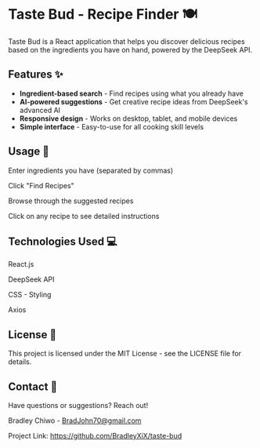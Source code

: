 # Taste Bud - Recipe Finder 🍽️

Taste Bud is a React application that helps you discover delicious recipes based on the ingredients you have on hand, powered by the DeepSeek API.

## Features ✨

- **Ingredient-based search** - Find recipes using what you already have
- **AI-powered suggestions** - Get creative recipe ideas from DeepSeek's advanced AI
- **Responsive design** - Works on desktop, tablet, and mobile devices
- **Simple interface** - Easy-to-use for all cooking skill levels

## Usage 🍳
Enter ingredients you have (separated by commas)

Click "Find Recipes"

Browse through the suggested recipes

Click on any recipe to see detailed instructions

## Technologies Used 💻
React.js

DeepSeek API

CSS - Styling

Axios


## License 📄
This project is licensed under the MIT License - see the LICENSE file for details.

## Contact 📧
Have questions or suggestions? Reach out!

Bradley Chiwo - BradJohn70@gmail.com

Project Link: https://github.com/BradleyXiX/taste-bud
